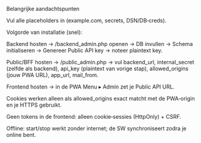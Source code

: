 Belangrijke aandachtspunten

Vul alle placeholders in (example.com, secrets, DSN/DB‑creds).

Volgorde van installatie (snel):

Backend hosten → /backend_admin.php openen → DB invullen → Schema initialiseren → Genereer Public API key → noteer plaintext key.

Public/BFF hosten → /public_admin.php → vul backend_url, internal_secret (zelfde als backend), api_key (plaintext van vorige stap), allowed_origins (jouw PWA URL), app_url, mail_from.

Frontend hosten → in de PWA Menu ▸ Admin zet je Public API URL.

Cookies werken alleen als allowed_origins exact matcht met de PWA‑origin en je HTTPS gebruikt.

Geen tokens in de frontend: alleen cookie‑sessies (HttpOnly) + CSRF.

Offline: start/stop werkt zonder internet; de SW synchroniseert zodra je online bent.
